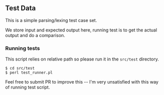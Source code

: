 ## Test Data

This is a simple parsing/lexing test case set.

We store input and expected output here, running test is to get the actual
output and do a comparison.

### Running tests

This script relies on relative path so please run it in the `src/test`
directory.

```shell
$ cd src/test
$ perl test_runner.pl
```

Feel free to submit PR to improve this -- I'm very unsatisfied with this way
of running test script.
